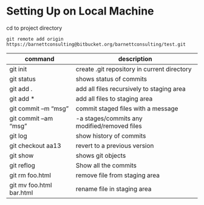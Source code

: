 # Setting Up on Local Machine
cd to project directory
```
git remote add origin https://barnettconsulting@bitbucket.org/barnettconsulting/test.git
``` 

command | description  
--- | ---  
git init | create .git repository in current directory  
git status | shows status of commits  
git add . | add all files recursively to staging area  
git add * | add all files to staging area
git commit –m “msg” | commit staged files with a message
git commit –am “msg” |	-a stages/commits any modified/removed files
git log	|  show history of commits
git checkout aa13	 | revert to a previous version
git show	| shows git objects
git reflog	| Show all the commits
git rm foo.html	| remove file from staging area
git mv foo.html bar.html | rename file in staging area
